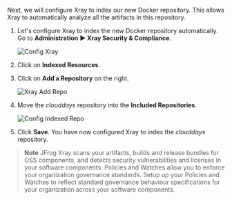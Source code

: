 Next, we will configure Xray to index our new Docker repository. This allows Xray to automatically analyze all the artifacts in this repository.

1. Let's configure Xray to index the new Docker repository automatically. Go to **Administration** ► **Xray Security & Compliance**.

   ![Config Xray](../../../docs/images/config-xray.png)

2. Click on **Indexed Resources**.

3. Click on **Add a Repository** on the right.

   ![Xray Add Repo](../../../docs/images/xray-add-repo.png)

4. Move the _clouddays_ repository into the **Included Repositories**.

    ![Config Indexed Repo](../../../docs/images/config-indexed-repo.png)

5. Click **Save**. You have now configured Xray to index the _clouddays_ repository.


> **Note** JFrog Xray scans your artifacts, builds and release bundles for OSS components, and detects security vulnerabilities and licenses in your software components. 
Policies and Watches allow you to enforce your organization governance standards. Setup up your Policies and Watches to reflect standard governance behaviour specifications for your organization across your software components.
